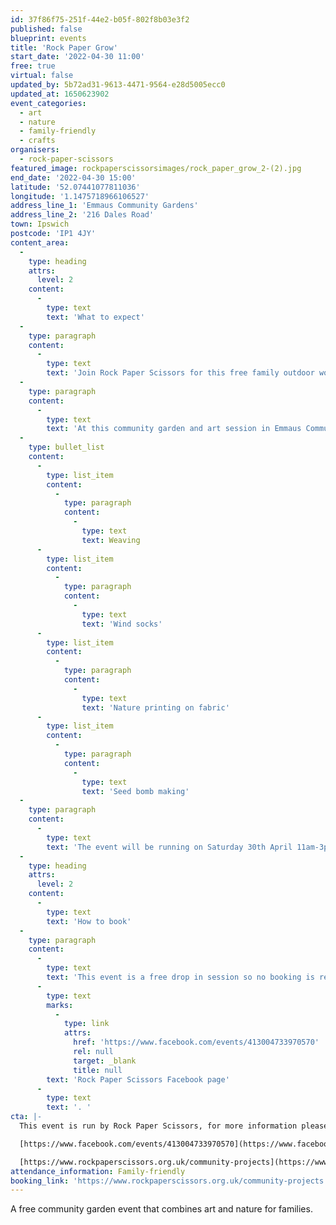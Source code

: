 ```yaml
---
id: 37f86f75-251f-44e2-b05f-802f8b03e3f2
published: false
blueprint: events
title: 'Rock Paper Grow'
start_date: '2022-04-30 11:00'
free: true
virtual: false
updated_by: 5b72ad31-9613-4471-9564-e28d5005ecc0
updated_at: 1650623902
event_categories:
  - art
  - nature
  - family-friendly
  - crafts
organisers:
  - rock-paper-scissors
featured_image: rockpaperscissorsimages/rock_paper_grow_2-(2).jpg
end_date: '2022-04-30 15:00'
latitude: '52.07441077811036'
longitude: '1.1475718966106527'
address_line_1: 'Emmaus Community Gardens'
address_line_2: '216 Dales Road'
town: Ipswich
postcode: 'IP1 4JY'
content_area:
  -
    type: heading
    attrs:
      level: 2
    content:
      -
        type: text
        text: 'What to expect'
  -
    type: paragraph
    content:
      -
        type: text
        text: 'Join Rock Paper Scissors for this free family outdoor workshop where you can learn about local wildlife, get creative in nature and benefit from time spent outdoors.'
  -
    type: paragraph
    content:
      -
        type: text
        text: 'At this community garden and art session in Emmaus Community Gardens take part in the following activities:'
  -
    type: bullet_list
    content:
      -
        type: list_item
        content:
          -
            type: paragraph
            content:
              -
                type: text
                text: Weaving
      -
        type: list_item
        content:
          -
            type: paragraph
            content:
              -
                type: text
                text: 'Wind socks'
      -
        type: list_item
        content:
          -
            type: paragraph
            content:
              -
                type: text
                text: 'Nature printing on fabric'
      -
        type: list_item
        content:
          -
            type: paragraph
            content:
              -
                type: text
                text: 'Seed bomb making'
  -
    type: paragraph
    content:
      -
        type: text
        text: 'The event will be running on Saturday 30th April 11am-3pm at Emmaus Community gardens, Dales Road. The session will take place outside in the garden.'
  -
    type: heading
    attrs:
      level: 2
    content:
      -
        type: text
        text: 'How to book'
  -
    type: paragraph
    content:
      -
        type: text
        text: 'This event is a free drop in session so no booking is required but more information can be found on the '
      -
        type: text
        marks:
          -
            type: link
            attrs:
              href: 'https://www.facebook.com/events/413004733970570'
              rel: null
              target: _blank
              title: null
        text: 'Rock Paper Scissors Facebook page'
      -
        type: text
        text: '. '
cta: |-
  This event is run by Rock Paper Scissors, for more information please see the websites below: 

  [https://www.facebook.com/events/413004733970570](https://www.facebook.com/events/413004733970570)

  [https://www.rockpaperscissors.org.uk/community-projects](https://www.rockpaperscissors.org.uk/community-projects)
attendance_information: Family-friendly
booking_link: 'https://www.rockpaperscissors.org.uk/community-projects'
---
```

A free community garden event that combines art and nature for families.